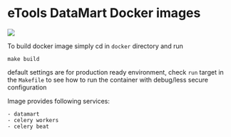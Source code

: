 eTools DataMart Docker images
=============================

[![](https://images.microbadger.com/badges/version/unicef/datamart.svg)](https://microbadger.com/images/unicef/datamart)

To build docker image simply cd in `docker` directory and run 

    make build
    
default settings are for production ready environment, check `run` target in 
the `Makefile` to see how to run the container with debug/less secure configuration

Image provides following services:

    - datamart   
    - celery workers
    - celery beat

